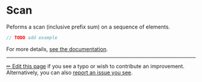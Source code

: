 # Scan

Peforms a scan (inclusive prefix sum) on a sequence of elements.

```c# --destination-file ../code/Program.cs --region statements --project ../code/TryMoreLinq.csproj
// TODO add example
```

For more details, [see the documentation][doc].

---

[&#x270F; Edit this page][edit] if you see a typo or wish to contribute an
improvement. Alternatively, you can also [report an issue you see][issue].


[edit]: https://github.com/morelinq/try/edit/master/scan.md
[issue]: https://github.com/morelinq/try/issues/new?title=Scan
[doc]: https://morelinq.github.io/3.1/ref/api/html/Overload_MoreLinq_MoreEnumerable_Scan.htm

